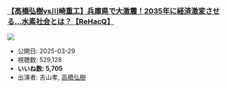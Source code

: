 ### [【高橋弘樹vs川崎重工】兵庫県で大激震！2035年に経済激変させる…水素社会とは？【ReHacQ】](https://www.youtube.com/watch?v=Kw-4qwgWtTA)
[![](https://img.youtube.com/vi/Kw-4qwgWtTA/sddefault.jpg)](https://www.youtube.com/watch?v=Kw-4qwgWtTA)
-   公開日: 2025-03-29
-   視聴数: 529,128
-   **いいね数: 5,705**
-   出演者: 吉山孝, [高橋弘樹](/rehacq_fan/people/高橋弘樹 "wikilink")
